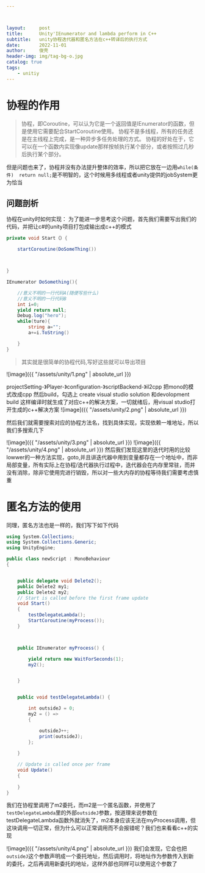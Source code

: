 ```yaml
---



layout:     post
title:      Unity'IEnumerator and lambda perform in C++ 
subtitle:   unity协程迭代器和匿名方法在c++转译后的执行方式
date:       2022-11-01
author:     俊壳
header-img: img/tag-bg-o.jpg
catalog: true
tags:
    - unitiy
---
```


# 协程的作用

> 协程，即Coroutine，可以认为它是一个返回值是IEnumerator的函数，但是使用它需要配合StartCoroutine使用。
协程不是多线程，所有的任务还是在主线程上完成，是一种异步多任务处理的方式。
协程的好处在于，它可以在一个函数内实现像update那样按帧执行某个部分，或者按照过几秒后执行某个部分。

但是问题也来了，协程并没有办法提升整体的效率，所以把它放在一边用`while(条件)  return null;`是不明智的，这个时候用多线程或者unity提供的jobSystem更为恰当
## 问题剖析

协程在unity时如何实现：
为了能进一步思考这个问题，首先我们需要写出我们的代码，并把让c#的unity项目打包成输出成c++的模式
```c#
private void Start（）{

    startCoroutine(DoSomeThing())



}

IEnumerator DoSomething(){

    //意义不明的一行代码A(随便写些什么)
    //意义不明的一行代码B
    int i=0;
    yield return null;
    Debug.log("hero");
    while(ture){
        string a="";
        a+=i.ToString()

    }
}
```
>其实就是很简单的协程代码,写好这些就可以导出项目

![image]({{ "/assets/unity/1.png" | absolute_url }})

projectSetting-》Player-》configuration-》scriptBackend-》il2cpp 把mono的模式改成cpp
然后build，勾选上 create visual studio solution 和devolopment build 这样编译时就生成了对应c++的解决方案，一切就绪后，用visual studio打开生成的c++解决方案
![image]({{ "/assets/unity/2.png" | absolute_url }})

然后我们就需要搜索对应的协程方法名，找到具体实现，实现依赖一堆地址，所以我们多搜索几下

![image]({{ "/assets/unity/3.png" | absolute_url }})
![image]({{ "/assets/unity/4.png" | absolute_url }})
然后我们发现这里的迭代时用的比较lowwer的一种方法实现，goto,并且讲迭代器中用到变量都存在一个地址中，而非局部变量，所有实际上在协程/迭代器执行过程中，迭代器会在内存里常驻，而并没有消除，除非它使用完进行销毁，所以对一些大内存的协程等待我们需要考虑慎重


# 匿名方法的使用
同理，匿名方法也是一样的，我们写下如下代码
```c#
using System.Collections;
using System.Collections.Generic;
using UnityEngine;

public class newScript : MonoBehaviour
{


    public delegate void Delete2();
    public Delete2 my1;
    public Delete2 my2;
    // Start is called before the first frame update
    void Start()
    {
        testDelegateLambda();
        StartCoroutine(myProcess());
    }



    public IEnumerator myProcess() {

        yield return new WaitForSeconds(1);
        my2();


    }


    public void testDelegateLambda() {

        int outsideJ = 0;
        my2 = () =>
        {

            outsideJ++;
            print(outsideJ);
        };
    
    }

    // Update is called once per frame
    void Update()
    {
        
    }
}

```
我们在协程里调用了m2委托，而m2是一个匿名函数，并使用了`testDelegateLambda`里的外部`outsideJ`参数，按道理来说参数在testDelegateLambda函数外就消失了，m2本身应该无法在myProcess调用，但这块调用一切正常，但为什么可以正常调用而不会报错呢？我们也来看看c++的实现


![image]({{ "/assets/unity/4.png" | absolute_url }})
我们会发现，它会也把`outsideJ`这个参数声明成一个委托地址，然后调用时，将地址作为参数传入到新的委托，之后再调用新委托的地址，这样外部也同样可以使用这个参数了